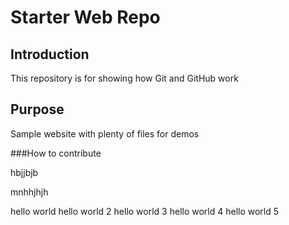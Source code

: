 # Starter Web Repo

## Introduction

This repository is for showing how Git and GitHub work

## Purpose

Sample website with plenty of files for demos

###How to contribute

hbjjbjb

mnhhjhjh

hello world
hello world 2
hello world 3
hello world 4
hello world 5
